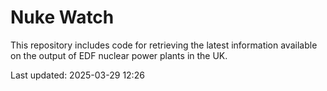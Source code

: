 # Nuke Watch

This repository includes code for retrieving the latest information available on the output of EDF nuclear power plants in the UK.

Last updated: 2025-03-29 12:26